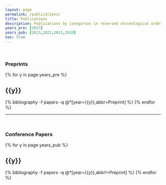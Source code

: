 ```yaml
---
layout: page
permalink: /publications/
title: Publications
description: Publications by categories in reversed chronological order. Also see this <a href='https://scholar.google.com/citations?user=ncBRYIUAAAAJ&hl=en'>Google Scholar</a> page or this <a href='https://www.semanticscholar.org/author/Ming-Yin/2053888252'>Semantic Scholar</a> page.
years_pre: [2023]
years_pub: [2023,2022,2021,2020]
nav: true
---
```


<br />







### Preprints



<div class="publications">

{% for y in page.years_pre %}
  <h2 class="year">{{y}}</h2>
  {% bibliography -f papers -q @*[year={{y}},abbr=Preprint] %}
{% endfor %}

</div>



*******
<br />





### Conference Papers



<div class="publications">

{% for y in page.years_pub %}
  <h2 class="year">{{y}}</h2>
  {% bibliography -f papers -q @*[year={{y}},abbr!=Preprint] %}
{% endfor %}

</div>

